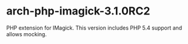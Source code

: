 arch-php-imagick-3.1.0RC2
=========================

PHP extension for IMagick. This version includes PHP 5.4 support and allows mocking.
